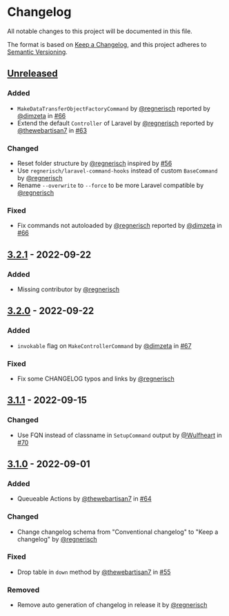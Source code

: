 # Changelog
All notable changes to this project will be documented in this file.

The format is based on [Keep a Changelog](https://keepachangelog.com/en/1.0.0/),
and this project adheres to [Semantic Versioning](https://semver.org/spec/v2.0.0.html).

## [Unreleased]
### Added
- `MakeDataTransferObjectFactoryCommand` by [@regnerisch](https://github.com/regnerisch) reported by [@dimzeta](https://github.com/dimzeta) in [#66](https://github.com/regnerisch/laravel-beyond/issues/66)
- Extend the default `Controller` of Laravel by [@regnerisch](https://github.com/regnerisch) reported by [@thewebartisan7](https://github.com/thewebartisan7) in [#63](https://github.com/regnerisch/laravel-beyond/issues/63)

### Changed
- Reset folder structure by [@regnerisch](https://github.com/regnerisch) inspired by [#56](https://github.com/regnerisch/laravel-beyond/issues/56)
- Use `regnerisch/laravel-command-hooks` instead of custom `BaseCommand` by [@regnerisch](https://github.com/regnerisch)
- Rename `--overwrite` to `--force` to be more Laravel compatible by [@regnerisch](https://github.com/regnerisch)

### Fixed
- Fix commands not autoloaded by [@regnerisch](https://github.com/regnerisch) reported by [@dimzeta](https://github.com/dimzeta) in [#66](https://github.com/regnerisch/laravel-beyond/issues/66)

## [3.2.1] - 2022-09-22
### Added
- Missing contributor by [@regnerisch](https://github.com/regnerisch)

## [3.2.0] - 2022-09-22
### Added
- `invokable` flag on `MakeControllerCommand` by [@dimzeta](https://github.com/dimzeta) in [#67](https://github.com/regnerisch/laravel-beyond/pull/67)

### Fixed
- Fix some CHANGELOG typos and links by [@regnerisch](https://github.com/regnerisch)

## [3.1.1] - 2022-09-15
### Changed
- Use FQN instead of classname in `SetupCommand` output by [@Wulfheart](https://github.com/Wulfheart) in [#70](https://github.com/regnerisch/laravel-beyond/pull/70)

## [3.1.0] - 2022-09-01
### Added
- Queueable Actions by [@thewebartisan7](https://github.com/thewebartisan7) in [#64](https://github.com/regnerisch/laravel-beyond/pull/64)

### Changed
- Change changelog schema from "Conventional changelog" to "Keep a changelog" by [@regnerisch](https://github.com/regnerisch)

### Fixed
- Drop table in `down` method by [@thewebartisan7](https://github.com/thewebartisan7) in [#55](https://github.com/regnerisch/laravel-beyond/pull/55)

### Removed
- Remove auto generation of changelog in release it by [@regnerisch](https://github.com/regnerisch)

[Unreleased]: https://github.com/regnerisch/laravel-beyond/compare/v3.2.1...HEAD
[3.2.1]: https://github.com/regnerisch/laravel-beyond/compare/v3.2.0...v3.2.1
[3.2.0]: https://github.com/regnerisch/laravel-beyond/compare/v3.1.1...v3.2.0
[3.1.1]: https://github.com/regnerisch/laravel-beyond/compare/v3.1.0...v3.1.1
[3.1.0]: https://github.com/regnerisch/laravel-beyond/compare/v3.0.0...v3.1.0
[3.0.0]: https://github.com/regnerisch/laravel-beyond/compare/v2.0.0...v3.0.0
[2.0.0]: https://github.com/regnerisch/laravel-beyond/compare/v1.0.0...v2.0.0
